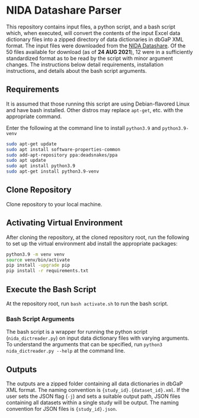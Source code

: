 # NIDA Datashare Parser

This repository contains input files, a python script, and a bash script which, when executed, will convert the contents of the input Excel data dictionary files into a zipped directory of data dictionaries in dbGaP XML format.  The input files were downloaded from the [NIDA Datashare](https://datashare.nida.nih.gov/). Of the 50 files available for download (as of **24 AUG 2021**), 12 were in a sufficiently standardized format as to be read by the script with minor argument changes.  The instructions below detail requirements, installation instructions, and details about the bash script arguments.

## Requirements
It is assumed that those running this script are using Debian-flavored Linux and have bash installed.  Other distros may replace `apt-get`, etc. with the appropriate command.

Enter the following at the command line to install `python3.9` and `python3.9-venv`

```bash
sudo apt-get update
sudo apt install software-properties-common
sudo add-apt-repository ppa:deadsnakes/ppa
sudo apt update
sudo apt install python3.9
sudo apt-get install python3.9-venv
```

## Clone Repository
Clone repository to your local machine.

## Activating Virtual Environment
After cloning the repository, at the cloned repository root, run the following to set up the virtual environment abd install the appropriate packages:

```bash
python3.9 -m venv venv
source venv/bin/activate
pip install -upgrade pip
pip install -r requirements.txt
```

## Execute the Bash Script
At the repository root, run `bash activate.sh` to run the bash script.

### Bash Script Arguments
The bash script is a wrapper for running the python script (`nida_dictreader.py`) on input data dictionary files with varying arguments.  To understand the arguments that can be specified, run `python3 nida_dictreader.py --help` at the command line.

## Outputs
The outputs are a zipped folder containing all data dictionaries in dbGaP XML format.  The naming convention is `{study_id}.{dataset_id}.xml`.  If the user sets the JSON flag (`-j`) and sets a suitable output path, JSON files containing all datasets within a single study will be output.  The naming convention for JSON files is `{study_id}.json`.
